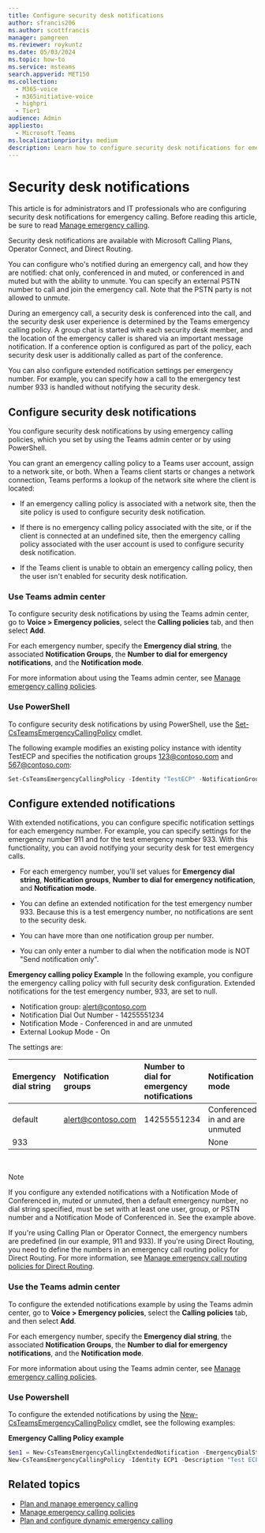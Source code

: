 ```yaml
---
title: Configure security desk notifications
author: sfrancis206
ms.author: scottfrancis
manager: pamgreen
ms.reviewer: roykuntz
ms.date: 05/03/2024
ms.topic: how-to
ms.service: msteams
search.appverid: MET150
ms.collection:
  - M365-voice
  - m365initiative-voice
  - highpri
  - Tier1
audience: Admin
appliesto:
  - Microsoft Teams
ms.localizationpriority: medium
description: Learn how to configure security desk notifications for emergency calling.
---
```


# Security desk notifications

This article is for administrators and IT professionals who are configuring security desk notifications for emergency calling. Before reading this article, be sure to read [Manage emergency calling](what-are-emergency-locations-addresses-and-call-routing.md).

Security desk notifications are available with Microsoft Calling Plans, Operator Connect, and Direct Routing.

You can configure who's notified during an emergency call, and how they are notified: chat only, conferenced in and muted, or conferenced in and muted but with the ability to unmute. You can specify an external PSTN number to call and join the emergency call. Note that the PSTN party is not allowed to unmute.

During an emergency call, a security desk is conferenced into the call, and the security desk user experience is determined by the Teams emergency calling policy. A group chat is started with each security desk member, and the location of the emergency caller is shared via an important message notification. If a conference option is configured as part of the policy, each security desk user is additionally called as part of the conference.

You can also configure extended notification settings per emergency number. For example, you can specify how a call to the emergency test number 933 is handled without notifying the security desk.

## Configure security desk notifications

You configure security desk notifications by using emergency calling policies, which you set by using the Teams admin center or by using PowerShell.

You can grant an emergency calling policy to a Teams user account, assign to a network site, or both. When a Teams client starts or changes a network connection, Teams performs a lookup of the network site where the client is located:

- If an emergency calling policy is associated with a network site, then the site policy is used to configure security desk notification.

- If there is no emergency calling policy associated with the site, or if the client is connected at an undefined site, then the emergency calling policy associated with the user account is used to configure security desk notification.

- If the Teams client is unable to obtain an emergency calling policy, then the user isn't enabled for security desk notification.


### Use Teams admin center

To configure security desk notifications by using the Teams admin center, go to **Voice > Emergency policies**, select the **Calling policies** tab, and then select **Add**.  

For each emergency number, specify the **Emergency dial string**, the associated **Notification Groups**, the **Number to dial for emergency notifications**, and the **Notification mode**.

For more information about using the Teams admin center, see [Manage emergency calling policies](manage-emergency-calling-policies.md).  

### Use PowerShell

To configure security desk notifications by using PowerShell, use the  [Set-CsTeamsEmergencyCallingPolicy](/powershell/module/teams/set-csteamsemergencycallingpolicy) cmdlet. 

The following example modifies an existing policy instance with identity TestECP and specifies the notification groups 123@contoso.com and 567@contoso.com:

``` PowerShell
Set-CsTeamsEmergencyCallingPolicy -Identity "TestECP" -NotificationGroup "123@contoso.com;567@contoso.com"
```

## Configure extended notifications

With extended notifications, you can configure specific notification settings for each emergency number. For example, you can specify settings for the emergency number 911 and for the test emergency number 933. With this functionality, you can avoid notifying your security desk for test emergency calls.  

- For each emergency number, you'll set values for **Emergency dial string**, **Notification groups**, **Number to dial for emergency notification**, and **Notification mode**.    

- You can define an extended notification for the test emergency number 933. Because this is a test emergency number, no notifications are sent to the security desk.  

- You can have more than one notification group per number.

- You can only enter a number to dial when the notification mode is NOT "Send notification only". 

**Emergency calling policy Example** In the following example, you configure the emergency calling policy with full security desk configuration. Extended notifications for the test emergency number, 933, are set to null.  


- Notification group: alert@contoso.com
- Notification Dial Out Number - 14255551234
- Notification Mode - Conferenced in and are unmuted
- External Lookup Mode - On

The settings are: 

| Emergency dial string | Notification groups | Number to dial for emergency notifications | Notification mode |
| :------------| :-------| :-------| :-------|
| default | alert@contoso.com | 14255551234 | Conferenced in and are unmuted |
| 933 |   |  | None |

<br>


> [!NOTE] 
> If you configure any extended notifications with a Notification Mode of Conferenced in, muted or unmuted, then a default emergency number, no dial string specified, must be set with at least one user, group, or PSTN number and a Notification Mode of Conferenced in. See the example above. 
> 
> If you're using Calling Plan or Operator Connect, the emergency numbers are predefined (in our example, 911 and 933). If you're using Direct Routing, you need to define the numbers in an emergency call routing policy for Direct Routing. For more information, see [Manage emergency call routing policies for Direct Routing](manage-emergency-call-routing-policies.md).


### Use the Teams admin center

To configure the extended notifications example by using the Teams admin center, go to **Voice > Emergency policies**, select the **Calling policies** tab, and then select **Add**.  

For each emergency number, specify the **Emergency dial string**, the associated **Notification Groups**, the **Number to dial for emergency notifications**, and the **Notification mode**.

For more information about using the Teams admin center, see [Manage emergency calling policies](manage-emergency-calling-policies.md).  


### Use Powershell

To configure the extended notifications
by using the [New-CsTeamsEmergencyCallingPolicy](/powershell/module/teams/new-csteamsemergencycallingpolicy) cmdlet, see the following examples:

**Emergency Calling Policy example**

```powershell
$en1 = New-CsTeamsEmergencyCallingExtendedNotification -EmergencyDialString "933"
New-CsTeamsEmergencyCallingPolicy -Identity ECP1 -Description "Test ECP1" -NotificationGroup "alert@contoso.com" -NotificationDialOutNumber "+14255551234" -NotificationMode ConferenceUnMuted -ExternalLocationLookupMode Enabled -ExtendedNotifications @{add=$en1}
```


## Related topics

- [Plan and manage emergency calling](what-are-emergency-locations-addresses-and-call-routing.md)
- [Manage emergency calling policies](manage-emergency-calling-policies.md)
- [Plan and configure dynamic emergency calling](configure-dynamic-emergency-calling.md)

